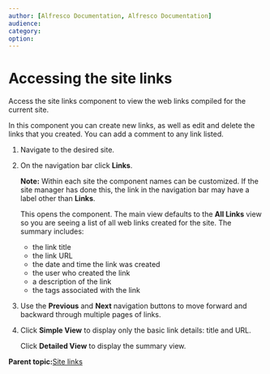 ```yaml
---
author: [Alfresco Documentation, Alfresco Documentation]
audience: 
category: 
option: 
---
```


# Accessing the site links

Access the site links component to view the web links compiled for the current site.

In this component you can create new links, as well as edit and delete the links that you created. You can add a comment to any link listed.

1.  Navigate to the desired site.

2.  On the navigation bar click **Links**.

    **Note:** Within each site the component names can be customized. If the site manager has done this, the link in the navigation bar may have a label other than **Links**.

    This opens the component. The main view defaults to the **All Links** view so you are seeing a list of all web links created for the site. The summary includes:

    -   the link title
    -   the link URL
    -   the date and time the link was created
    -   the user who created the link
    -   a description of the link
    -   the tags associated with the link
3.  Use the **Previous** and **Next** navigation buttons to move forward and backward through multiple pages of links.

4.  Click **Simple View** to display only the basic link details: title and URL.

    Click **Detailed View** to display the summary view.


**Parent topic:**[Site links](../concepts/links-intro.md)

